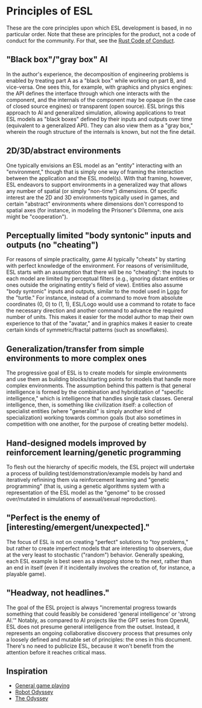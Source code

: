 # Principles of ESL

These are the core principles upon which ESL development is based, in no
particular order.  Note that these are principles for the product, not a code of
conduct for the community.  For that, see the
[Rust Code of Conduct](https://www.rust-lang.org/policies/code-of-conduct).

## "Black box"/"gray box" AI

In the author's experience, the decomposition of engineering problems is
enabled by treating part A as a "black box" while working on part B, and
vice-versa.  One sees this, for example, with graphics and physics engines: the
API defines the interface through which one interacts with the component, and
the internals of the component may be opaque (in the case of closed source
engines) or transparent (open source).  ESL brings this approach to AI and
generalized simulation, allowing applications to treat ESL models as "black
boxes" defined by their inputs and outputs over time (equivalent to a
generalized API).  They can also view them as a "gray box," wherein the rough
structure of the internals is known, but not the fine detail.

## 2D/3D/abstract environments

One typically envisions an ESL model as an "entity" interacting with an
"environment," though that is simply one way of framing the interaction between
the application and the ESL model(s).  With that framing, however, ESL endeavors
to support environments in a generalized way that allows any number of
spatial (or simply "non-time") dimensions.  Of specific interest are the 2D and
3D environments typically used in games, and certain "abstract" environments
where dimensions don't correspond to spatial axes (for instance, in modeling the
Prisoner's Dilemma, one axis might be "cooperation").

## Perceptually limited "body syntonic" inputs and outputs (no "cheating")

For reasons of simple practicality, game AI typically "cheats" by starting with
perfect knowledge of the environment.  For reasons of verisimilitude, ESL starts
with an assumption that there will be no "cheating": the inputs to each model
are limited by perceptual filters (e.g., ignoring distant entities or ones
outside the originating entity's field of view).  Entities also assume "body
syntonic" inputs and outputs, similar to the model used in
[Logo](https://en.wikipedia.org/wiki/Logo_(programming_language)) for the
"turtle."  For instance, instead of a command to move from absolute coordinates
(0, 0) to (1, 1), ESL/Logo would use a command to rotate to face the necessary
direction and another command to advance the required number of units.  This
makes it easier for the model author to map their own experience to that of the
"avatar," and in graphics makes it easier to create certain kinds of
symmetric/fractal patterns (such as snowflakes).

## Generalization/transfer from simple environments to more complex ones

The progressive goal of ESL is to create models for simple environments and use
them as building blocks/starting points for models that handle more complex
environments.  The assumption behind this pattern is that general intelligence
is formed by the combination and hybridization of "specific intelligence," which
is intelligence that handles single task classes.  General intelligence, then,
is something like civilization itself: a collection of specialist entities
(where "generalist" is simply another kind of specialization) working towards
common goals (but also sometimes in competition with one another, for the
purpose of creating better models).

## Hand-designed models improved by reinforcement learning/genetic programming

To flesh out the hierarchy of specific models, the ESL project will undertake a
process of building test/demonstration/example models by hand and iteratively
refinining them via reinforcement learning and "genetic programming" (that is,
using a genetic algorithms system with a representation of the ESL model as the
"genome" to be crossed over/mutated in simulations of asexual/sexual
reproduction).

## "Perfect is the enemy of [interesting/emergent/unexpected]."

The focus of ESL is not on creating "perfect" solutions to "toy problems," but
rather to create imperfect models that are interesting to observers, due at the
very least to stochastic ("random") behavior.  Generally speaking, each ESL
example is best seen as a stepping stone to the next, rather than an end in
itself (even if it incidentally involves the creation of, for instance, a
playable game).

## "Headway, not headlines."

The goal of the ESL project is always "incremental progress towards something
that could feasibly be considered 'general intelligence' or 'strong AI.'"
Notably, as compared to AI projects like the GPT series from OpenAI, ESL does
not presume general intelligence from the outset.  Instead, it represents an
ongoing collaborative discovery process that presumes only a loosely defined
and mutable set of principles: the ones in this document.  There's no need to
publicize ESL, because it won't benefit from the attention before it reaches
critical mass.

## Inspiration

* [General game playing](https://en.wikipedia.org/wiki/General_game_playing)
* [Robot Odyssey](https://en.wikipedia.org/wiki/Robot_Odyssey)
* [The Odyssey](https://en.wikipedia.org/wiki/Odyssey)
